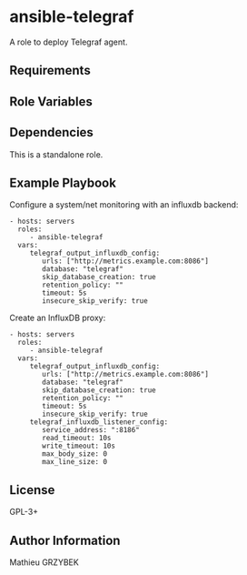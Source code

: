 ansible-telegraf
================

A role to deploy Telegraf agent.

Requirements
------------


Role Variables
--------------


Dependencies
------------

This is a standalone role.

Example Playbook
----------------

Configure a system/net monitoring with an influxdb backend:

    - hosts: servers
      roles:
         - ansible-telegraf
      vars:
         telegraf_output_influxdb_config:
            urls: ["http://metrics.example.com:8086"]
            database: "telegraf"
            skip_database_creation: true
            retention_policy: ""
            timeout: 5s
            insecure_skip_verify: true

Create an InfluxDB proxy:

    - hosts: servers
      roles:
         - ansible-telegraf
      vars:
         telegraf_output_influxdb_config:
            urls: ["http://metrics.example.com:8086"]
            database: "telegraf"
            skip_database_creation: true
            retention_policy: ""
            timeout: 5s
            insecure_skip_verify: true
         telegraf_influxdb_listener_config:
            service_address: ":8186"
            read_timeout: 10s
            write_timeout: 10s
            max_body_size: 0
            max_line_size: 0

License
-------

GPL-3+

Author Information
------------------

Mathieu GRZYBEK
